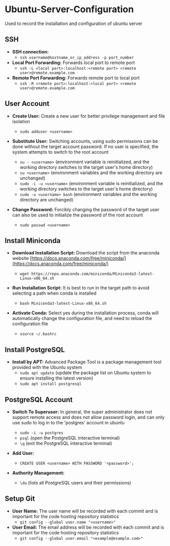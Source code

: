 # Ubuntu-Server-Configuration
Used to record the installation and configuration of ubuntu server

## SSH
* **SSH connection:**
   * `ssh username@hostname_or_ip_address -p port_number`
* **Local Port Forwarding:** Forwards local port to remote port
   * `ssh -L <local port>:localhost:<remote port> <remote user>@remote.example.com`
* **Remote Port Forwarding:** Forwards remote port to local port
   * `ssh -R <remote port>:localhost:<local port> <remote user>@remote.example.com`

## User Account
* **Create User:** Create a new user for better privilege management and file isolation
    * `sudo adduser <username>`

* **Substitute User:** Switching accounts, using sudo permissions can be done without the target account password. If no user is specified, the system attempts to switch to the root account
   * `su - <username>` (environment variable is reinitialized, and the working directory switches to the target user's home directory)
   * `su <username>` (environment variables and the working directory are unchanged)
   * `sudo -i -u <username>` (environment variable is reinitialized, and the working directory switches to the target user's home directory)
   * `sudo -u <username> bash` (environment variables and the working directory are unchanged)

* **Change Password:** Forcibly changing the password of the target user can also be used to initialize the password of the root account
   * `sudo passwd <username>` 

## Install Miniconda
* **Download Installation Script:** Download the script from the anaconda website [https://docs.anaconda.com/free/miniconda/](https://docs.anaconda.com/free/miniconda/)
    * `wget https://repo.anaconda.com/miniconda/Miniconda3-latest-Linux-x86_64.sh`

* **Run Installation Script:** It is best to run in the target path to avoid selecting a path when conda is installed
    * `bash Miniconda3-latest-Linux-x86_64.sh`

* **Activate Conda:** Select yes during the installation process, conda will automatically change the configuration file, and need to reload the configuration file
    * `source ~/.bashrc`

## Install PostgreSQL
* **Install by APT:** Advanced Package Tool is a package management tool provided with the Ubuntu system
   * `sudo apt update` (update the package list on Ubuntu system to ensure installing the latest version)
   * `sudo apt install postgresql`
 
## PostgreSQL Account
* **Switch To Superuser:** In general, the super administrator does not support remote access and does not allow password login, and can only use sudo to log in to the 'postgres' account in ubuntu
   * `sudo -i -u postgres`
   * `psql` (open the PostgreSQL interactive terminal)
   * `\q` (exit the PostgreSQL interactive terminal)

* **Add User:**
   * `CREATE USER <username> WITH PASSWORD '<password>';`
 
* **Authority Management:**
   * `\du` (lists all PostgreSQL users and their permissions)

## Setup Git
* **User Name:** The user name will be recorded with each commit and is important for the code hosting repository statistics
   * `git config --global user.name "<username>"`
* **User Email:** The email address will be recorded with each commit and is important for the code hosting repository statistics
   * `git config --global user.email "<example@example.com>"`
